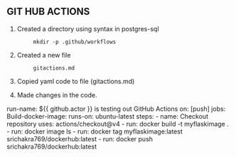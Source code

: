 ## GIT HUB ACTIONS
1. Created a directory using syntax in postgres-sql

            mkdir -p .github/workflows
2. Created a new file 

            gitactions.md
3. Copied yaml code to file (gitactions.md)

4. Made changes in the code.
 
run-name: ${{ github.actor }} is testing out GitHub Actions
on: [push]
jobs:
  Build-docker-image:
    runs-on: ubuntu-latest
    steps:
      - name: Checkout repository
        uses: actions/checkout@v4
      - run: docker build -t myflaskimage .
      - run: docker image ls
      - run: docker tag myflaskimage:latest srichakra769/dockerhub:latest
      - run: docker push srichakra769/dockerhub:latest
